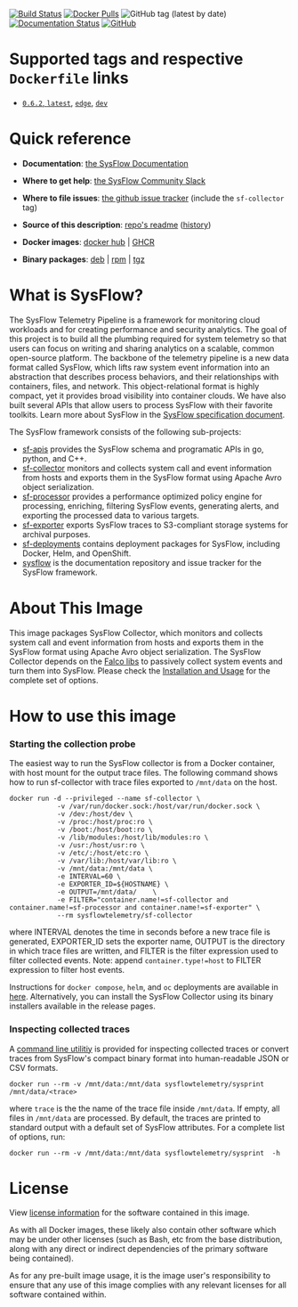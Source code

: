 [![Build Status](https://img.shields.io/github/actions/workflow/status/sysflow-telemetry/sf-collector/ci.yaml?branch=master)](https://github.com/sysflow-telemetry/sf-collector/actions)
[![Docker Pulls](https://img.shields.io/docker/pulls/sysflowtelemetry/sf-collector)](https://hub.docker.com/r/sysflowtelemetry/sf-collector)
![GitHub tag (latest by date)](https://img.shields.io/github/v/tag/sysflow-telemetry/sf-collector)
[![Documentation Status](https://readthedocs.org/projects/sysflow/badge/?version=latest)](https://sysflow.readthedocs.io/en/latest/?badge=latest)
[![GitHub](https://img.shields.io/github/license/sysflow-telemetry/sf-collector)](https://github.com/sysflow-telemetry/sf-collector/blob/master/LICENSE.md)

# Supported tags and respective `Dockerfile` links

-	[`0.6.2`, `latest`](https://github.com/sysflow-telemetry/sf-collector/blob/0.6.2/Dockerfile), [`edge`](https://github.com/sysflow-telemetry/sf-collector/blob/master/Dockerfile), [`dev`](https://github.com/sysflow-telemetry/sf-collector/blob/dev/Dockerfile)

# Quick reference

-	**Documentation**:
	[the SysFlow Documentation](https://sysflow.readthedocs.io)

-	**Where to get help**:
	[the SysFlow Community Slack](https://join.slack.com/t/sysflow-telemetry/shared_invite/enQtODA5OTA3NjE0MTAzLTlkMGJlZDQzYTc3MzhjMzUwNDExNmYyNWY0NWIwODNjYmRhYWEwNGU0ZmFkNGQ2NzVmYjYxMWFjYTM1MzA5YWQ)

-	**Where to file issues**:
	[the github issue tracker](https://github.com/sysflow-telemetry/sysflow/issues) (include the `sf-collector` tag)

-	**Source of this description**:
	[repo's readme](https://github.com/sysflow-telemetry/sf-collector/edit/master/README.md) ([history](https://github.com/sysflow-telemetry/sf-collector/commits/master))

-	**Docker images**:
	[docker hub](https://hub.docker.com/u/sysflowtelemetry) | [GHCR](https://github.com/orgs/sysflow-telemetry/packages)

-	**Binary packages**:
	[deb](https://github.com/sysflow-telemetry/sf-collector/releases/tag/0.6.2/sfcollector-0.6.2-x86_64.deb) | [rpm](https://github.com/sysflow-telemetry/sf-collector/releases/tag/0.6.2/sfcollector-0.6.2-x86_64.rpm) | [tgz](https://github.com/sysflow-telemetry/sf-collector/releases/tag/0.6.2/sfcollector-0.6.2-x86_64.tar.gz)

# What is SysFlow?

The SysFlow Telemetry Pipeline is a framework for monitoring cloud workloads and for creating performance and security analytics. The goal of this project is to build all the plumbing required for system telemetry so that users can focus on writing and sharing analytics on a scalable, common open-source platform. The backbone of the telemetry pipeline is a new data format called SysFlow, which lifts raw system event information into an abstraction that describes process behaviors, and their relationships with containers, files, and network. This object-relational format is highly compact, yet it provides broad visibility into container clouds. We have also built several APIs that allow users to process SysFlow with their favorite toolkits. Learn more about SysFlow in the [SysFlow specification document](https://sysflow.readthedocs.io/en/latest/spec.html).

The SysFlow framework consists of the following sub-projects:

- [sf-apis](https://github.com/sysflow-telemetry/sf-apis) provides the SysFlow schema and programatic APIs in go, python, and C++.
- [sf-collector](https://github.com/sysflow-telemetry/sf-collector) monitors and collects system call and event information from hosts and exports them in the SysFlow format using Apache Avro object serialization.
- [sf-processor](https://github.com/sysflow-telemetry/sf-processor) provides a performance optimized policy engine for processing, enriching, filtering SysFlow events, generating alerts, and exporting the processed data to various targets.
- [sf-exporter](https://github.com/sysflow-telemetry/sf-exporter) exports SysFlow traces to S3-compliant storage systems for archival purposes.
- [sf-deployments](https://github.com/sysflow-telemetry/sf-deployments) contains deployment packages for SysFlow, including Docker, Helm, and OpenShift.
- [sysflow](https://github.com/sysflow-telemetry/sysflow) is the documentation repository and issue tracker for the SysFlow framework.

# About This Image

This image packages SysFlow Collector, which monitors and collects system call and event information from hosts
and exports them in the SysFlow format using Apache Avro object serialization. The SysFlow Collector depends on the [Falco libs](https://github.com/falcosecurity/libs) to passively collect system events and turn them into SysFlow. Please check the [Installation and Usage](https://sysflow.readthedocs.io/en/latest/build.html) for the complete set of options.

# How to use this image

### Starting the collection probe
The easiest way to run the SysFlow collector is from a Docker container, with host mount for the output trace files. The following command shows how to run sf-collector with trace files exported to `/mnt/data` on the host.

```
docker run -d --privileged --name sf-collector \
		    -v /var/run/docker.sock:/host/var/run/docker.sock \
			-v /dev:/host/dev \
			-v /proc:/host/proc:ro \
			-v /boot:/host/boot:ro \
			-v /lib/modules:/host/lib/modules:ro \
            -v /usr:/host/usr:ro \
			-v /etc/:/host/etc:ro \
			-v /var/lib:/host/var/lib:ro \
			-v /mnt/data:/mnt/data \
            -e INTERVAL=60 \
            -e EXPORTER_ID=${HOSTNAME} \
            -e OUTPUT=/mnt/data/    \
            -e FILTER="container.name!=sf-collector and container.name!=sf-processor and container.name!=sf-exporter" \
            --rm sysflowtelemetry/sf-collector
```
where INTERVAL denotes the time in seconds before a new trace file is generated, EXPORTER\_ID sets the exporter name, OUTPUT is the directory in which trace files are written, and FILTER is the filter expression used to filter collected events. Note: append `container.type!=host` to FILTER expression to filter host events.

Instructions for `docker compose`, `helm`, and `oc` deployments are available in [here](https://sysflow.readthedocs.io/en/latest/deploy.html). Alternatively, you can install the SysFlow Collector using its binary installers available in the release pages.

### Inspecting collected traces
A [command line utilitiy](https://sysflow.readthedocs.io/en/latest/api-utils.html) is provided for inspecting collected traces or convert traces from SysFlow's compact binary format into human-readable JSON or CSV formats.

```
docker run --rm -v /mnt/data:/mnt/data sysflowtelemetry/sysprint /mnt/data/<trace>
```
where `trace` is the the name of the trace file inside `/mnt/data`. If empty, all files in `/mnt/data` are processed. By default, the traces are printed to
standard output with a default set of SysFlow attributes. For a complete list of options, run:
```
docker run --rm -v /mnt/data:/mnt/data sysflowtelemetry/sysprint  -h
```

# License

View [license information](https://github.com/sysflow-telemetry/sf-collector/blob/master/LICENSE.md) for the software contained in this image.

As with all Docker images, these likely also contain other software which may be under other licenses (such as Bash, etc from the base distribution, along with any direct or indirect dependencies of the primary software being contained).

As for any pre-built image usage, it is the image user's responsibility to ensure that any use of this image complies with any relevant licenses for all software contained within.
